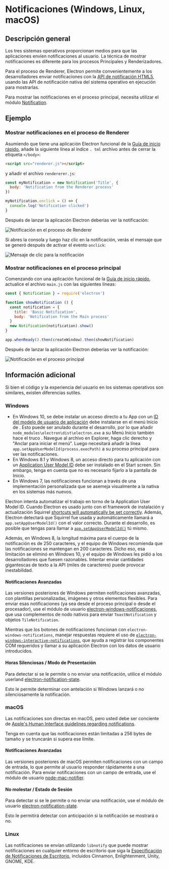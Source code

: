 # Notificaciones (Windows, Linux, macOS)

## Descripción general

Los tres sistemas operativos proporcionan medios para que las aplicaciones envíen notificaciones al usuario. La técnica de mostrar notificaciones es diferente para los procesos Principales y Renderizadores.

Para el proceso de Renderer, Electron permite convenientemente a los desarrolladores enviar notificaciones con la [API de notificación HTML5](https://notifications.spec.whatwg.org/), usando las API de notificación nativa del sistema operativo en ejecución para mostrarlas.

Para mostrar las notificaciones en el proceso principal, necesita utilizar el módulo [Notification](../api/notification.md).

## Ejemplo

### Mostrar notificaciones en el proceso de Renderer

Asumiendo que tiene una aplicación Electron funcional de la [Guía de inicio rápido](quick-start.md), añade la siguiente línea al índice `. tml` archivo antes de cerrar la etiqueta `</body>`:

```html
<script src="renderer.js"></script>
```

y añadir el archivo `rendererer.js`:

```javascript fiddle='docs/fiddles/features/notifications/renderer'
const myNotification = new Notification('Title', {
  body: 'Notification from the Renderer process'
})

myNotification.onclick = () => {
  console.log('Notification clicked')
}
```

Después de lanzar la aplicación Electron deberías ver la notificación:

![Notificación en el proceso de Renderer](../images/notification-renderer.png)

Si abres la consola y luego haz clic en la notificación, verás el mensaje que se generó después de activar el evento `onclick`:

![Mensaje de clic para la notificación](../images/message-notification-renderer.png)

### Mostrar notificaciones en el proceso principal

Comenzando con una aplicación funcional de la [Guía de inicio rápido](quick-start.md), actualice el archivo `main.js` con las siguientes líneas:

```javascript fiddle='docs/fiddles/features/notifications/main'
const { Notification } = require('electron')

function showNotification () {
  const notification = {
    title: 'Basic Notification',
    body: 'Notification from the Main process'
  }
  new Notification(notification).show()
}

app.whenReady().then(createWindow).then(showNotification)
```

Después de lanzar la aplicación Electron deberías ver la notificación:

![Notificación en el proceso principal](../images/notification-main.png)

## Información adicional

Si bien el código y la experiencia del usuario en los sistemas operativos son similares, existen diferencias sutiles.

### Windows

* En Windows 10, se debe instalar un acceso directo a tu App con un [ID del modelo de usuario de aplicación][app-user-model-id] debe instalarse en el menú Inicio de . Esto puede ser anulado durante el desarrollo, por lo que añadir `node_modules\electron\dist\electron.exe` a su Menú Inicio también hace el truco . Navegue al archivo en Explorer, haga clic derecho y "Anclar para iniciar el menú". Luego necesitará añadir la línea `app.setAppUserModelId(process.execPath)` a su proceso principal para ver las notificaciones.
* En Windows 8.1 y Windows 8, un acceso directo para tu aplicación con un [Application User Model ID][app-user-model-id] debe ser instalado en el Start screen. Sin embargo, tenga en cuenta que no es necesario fijarlo a la pantalla de Inicio.
* En Windows 7, las notificaciones funcionan a través de una implementación personalizada que se asemeja visualmente a la nativa en los sistemas más nuevos.

Electron intenta automatizar el trabajo en torno de la Application User Model ID. Cuando Electron es usado junto con el framework de instalación y actualización Squirrel [shortcuts will automatically be set correctly][squirrel-events]. Además, Electron detectará que Squirrel fue usada y automáticamente llamará a `app.setAppUserModelId()` con el valor correcto. Durante el desarrollo, es posible que tengas para llamar a [`app.setAppUserModelId()`][set-app-user-model-id] tú mismo.

Además, en Windows 8, la longitud máxima para el cuerpo de la notificación es de 250 caracteres, y el equipo de Windows recomienda que las notificaciones se mantengan en 200 caracteres. Dicho eso, esa limitación se eliminó en Windows 10, y el equipo de Windows les pidió a los desarrolladores que fuesen razonables. Intentar enviar cantidades gigantescas de texto a la API (miles de caracteres) puede provocar inestabilidad.

#### Notificaciones Avanzadas

Las versiones posteriores de Windows permiten notificaciones avanzadas, con plantillas personalizadas, imágenes y otros elementos flexibles. Para enviar esas notificaciones (ya sea desde el proceso principal o desde el procesador), use el módulo de usuario [electron-windows-notificaciones](https://github.com/felixrieseberg/electron-windows-notifications), que usa complementos de nodo nativos para enviar `ToastNotification` y objetos `TileNotification`.

Mientras que los botones de notificaciones funcionan con `electron-windows-notifications`, manejar respuestas requiere el uso de [`electron-windows-interactive-notifications`](https://github.com/felixrieseberg/electron-windows-interactive-notifications), que ayuda a registrar los componentes COM requeridos y llamar a su aplicación Electron con los datos de usuario introducidos.

#### Horas Silenciosas / Modo de Presentación

Para detectar si se le permite o no enviar una notificación, utilice el módulo userland [electron-notification-state](https://github.com/felixrieseberg/electron-notification-state).

Esto le permite determinar con antelación si Windows lanzará o no silenciosamente la notificación.

### macOS

Las notificaciones son directas en macOS, pero usted debe ser conciente de [Apple's Human Interface guidelines regarding notifications][apple-notification-guidelines].

Tenga en cuenta que las notificaciones están limitadas a 256 bytes de tamaño y se truncarán si supera ese límite.

#### Notificaciones Avanzadas

Las versiones posteriores de macOS permiten notificaciones con un campo de entrada, lo que permite al usuario responder rápidamente a una notificación. Para enviar notificaciones con un campo de entrada, use el módulo de usuario [node-mac-notifier][node-mac-notifier].

#### No molestar / Estado de Sesión

Para detectar si se le permite o no enviar una notificación, use el módulo de usuario [electron-notification-state][electron-notification-state].

Esto le permitirá detectar con anticipación si la notificación se mostrará o no.

### Linux

Las notificaciones se envían utilizando `libnotify` que puede mostrar notificaciones en cualquier entorno de escritorio que siga la [Especificación de Notificaciones de Escritorio][notification-spec], incluidos Cinnamon, Enlightenment, Unity, GNOME, KDE.

[apple-notification-guidelines]: https://developer.apple.com/macos/human-interface-guidelines/system-capabilities/notifications/

[node-mac-notifier]: https://github.com/CharlieHess/node-mac-notifier

[electron-notification-state]: https://github.com/felixrieseberg/electron-notification-state

[notification-spec]: https://developer.gnome.org/notification-spec/
[app-user-model-id]: https://msdn.microsoft.com/en-us/library/windows/desktop/dd378459(v=vs.85).aspx
[app-user-model-id]: https://msdn.microsoft.com/en-us/library/windows/desktop/dd378459(v=vs.85).aspx
[set-app-user-model-id]: ../api/app.md#appsetappusermodelidid-windows
[squirrel-events]: https://github.com/electron/windows-installer/blob/master/README.md#handling-squirrel-events
